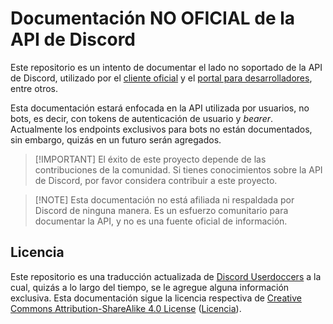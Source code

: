 # Documentación NO OFICIAL de la API de Discord
Este repositorio es un intento de documentar el lado no soportado de la API de Discord, utilizado por el [cliente oficial](https://discord.com/app) y el [portal para desarrolladores](https://discord.com/developers/applications), entre otros.

Esta documentación estará enfocada en la API utilizada por usuarios, no bots, es decir, con tokens de autenticación de usuario y *bearer*. Actualmente los endpoints exclusivos para bots no están documentados, sin embargo, quizás en un futuro serán agregados.

> \[!IMPORTANT]
> El éxito de este proyecto depende de las contribuciones de la comunidad. Si tienes conocimientos sobre la API de Discord, por favor considera contribuir a este proyecto.

> \[!NOTE]
> Esta documentación no está afiliada ni respaldada por Discord de ninguna manera. Es un esfuerzo comunitario para documentar la API, y no es una fuente oficial de información.

## Licencia
Este repositorio es una traducción actualizada de [Discord Userdoccers](https://github.com/discord-userdoccers/discord-userdoccers) a la cual, quizás a lo largo del tiempo, se le agregue alguna información exclusiva. Esta documentación sigue la licencia respectiva de [Creative Commons Attribution-ShareAlike 4.0 License](https://creativecommons.org/licenses/by-sa/4.0/) ([Licencia](/LICENSE)).
